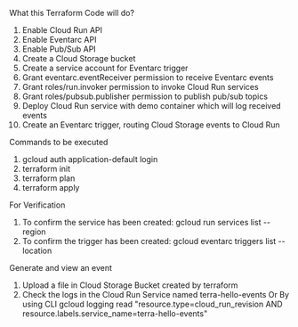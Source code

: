 What this Terraform Code will do?
1. Enable Cloud Run API
2. Enable Eventarc API
3. Enable Pub/Sub API
4. Create a Cloud Storage bucket
5. Create a service account for Eventarc trigger
6. Grant eventarc.eventReceiver permission to receive Eventarc events
7. Grant roles/run.invoker permission to invoke Cloud Run services
8. Grant roles/pubsub.publisher permission to publish pub/sub topics
9. Deploy Cloud Run service with demo container which will log received events
10. Create an Eventarc trigger, routing Cloud Storage events to Cloud Run


Commands to be executed
1. gcloud auth application-default login
2. terraform init
3. terraform plan
4. terraform apply


For Verification
1. To confirm the service has been created:
   gcloud run services list --region <project-region>
2. To confirm the trigger has been created:
   gcloud eventarc triggers list --location <project-region>


Generate and view an event
1. Upload a file in Cloud Storage Bucket created by terraform
2. Check the logs in the Cloud Run Service named terra-hello-events
   Or
   By using CLI
   gcloud logging read "resource.type=cloud_run_revision AND resource.labels.service_name=terra-hello-events"

